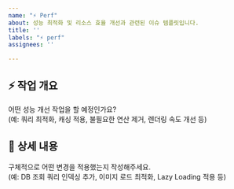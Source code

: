 ```yaml
---
name: "⚡️ Perf"
about: 성능 최적화 및 리소스 효율 개선과 관련된 이슈 템플릿입니다.
title: ''
labels: "⚡️ perf"
assignees: ''

---
```


## ⚡️ 작업 개요
어떤 성능 개선 작업을 할 예정인가요?  
(예: 쿼리 최적화, 캐싱 적용, 불필요한 연산 제거, 렌더링 속도 개선 등)

## 📝 상세 내용
구체적으로 어떤 변경을 적용했는지 작성해주세요.  
(예: DB 조회 쿼리 인덱싱 추가, 이미지 로드 최적화, Lazy Loading 적용 등)
